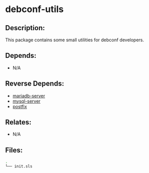 # debconf-utils

## Description:

This package contains some small utilities for debconf developers.

## Depends:

  -  N/A

## Reverse Depends:

  -  [mariadb-server](/salt/mariadb-server)
  -  [mysql-server](/salt/mysql-server)
  -  [postfix](/salt/postfix)

## Relates:

  -  N/A

## Files:

```bash
.
└── init.sls
```
